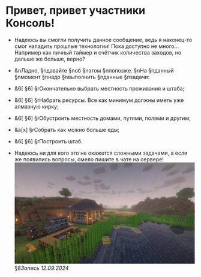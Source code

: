 # Привет, привет участники **Консоль**!
- Надеюсь вы смогли получить данное сообщение, ведь я наконец-то смог наладить прошлые технологии! Пока доступно не много... Например как личный таймер и счётчик количества заходов, но дальше же больше, верно?
- &nЛадно, §nдавайте §nоб §nэтом §nпопозже. §nНа §nданный §nмомент §nнадо §nвыполнить §nданные §nзадачи:
 - &6[ §6] §rОкончательно выбрать местность проживания и штаба;
 - &6[ §6] §rНабрать ресурсы. Все как минимум должны иметь уже алмазную кирку;
 - &6[ §6] §rОбустроить местность домами, путями, полями и другим;
 - &a[x] §rСобрать как можно больше еды;
 - &6[ §6] §rПостроить штаб.

- Надеюсь ни для кого это не окажется сложными задачами, а если же появились вопросы, смело пишите в чате на сервере!
![Own house](https://raw.githubusercontent.com/Techduk/console-online/main/images/own_house_12092024.jpg)
§8*Запись 12.09.2024*
